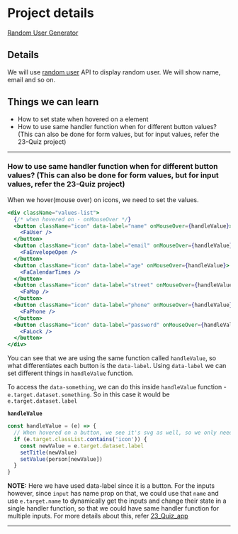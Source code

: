 # Project details

[Random User Generator](https://17-random-user.netlify.app/)

## Details

We will use [random user](https://randomuser.me/) API to display random user. We will show name, email and so on.

## Things we can learn

- How to set state when hovered on a element
- How to use same handler function when for different button values? (This can also be done for form values, but for input values, refer the 23-Quiz project)

---

### How to use same handler function when for different button values? (This can also be done for form values, but for input values, refer the 23-Quiz project)

When we hover(mouse over) on icons, we need to set the values.

```jsx
<div className="values-list">
  {/* when hovered on - onMouseOver */}
  <button className="icon" data-label="name" onMouseOver={handleValue}>
    <FaUser />
  </button>
  <button className="icon" data-label="email" onMouseOver={handleValue}>
    <FaEnvelopeOpen />
  </button>
  <button className="icon" data-label="age" onMouseOver={handleValue}>
    <FaCalendarTimes />
  </button>
  <button className="icon" data-label="street" onMouseOver={handleValue}>
    <FaMap />
  </button>
  <button className="icon" data-label="phone" onMouseOver={handleValue}>
    <FaPhone />
  </button>
  <button className="icon" data-label="password" onMouseOver={handleValue}>
    <FaLock />
  </button>
</div>
```

You can see that we are using the same function called `handleValue`, so what differentiates each button is the `data-label`. Using `data-label` we can set different things in `handleValue` function.

To access the `data-something`, we can do this inside `handleValue` function - `e.target.dataset.something`. So in this case it would be `e.target.dataset.label`

**`handleValue`**

```js
const handleValue = (e) => {
  // When hovered on a button, we see it's svg as well, so we only need this function to take place when button (containing class icon) is hovered
  if (e.target.classList.contains('icon')) {
    const newValue = e.target.dataset.label
    setTitle(newValue)
    setValue(person[newValue])
  }
}
```

**NOTE:** Here we have used data-label since it is a button. For the inputs however, since `input` has name prop on that, we could use that `name` and use `e.target.name` to dynamically get the inputs and change their state in a single handler function, so that we could have same handler function for multiple inputs. For more details about this, refer [23_Quiz_app](https://github.com/sandeep194920/React_MUI_Express_Projects/tree/master/23_quiz_app#how-to-use-same-handler-function-to-dynamically-set-state-values-for-different-input-changes)

---

